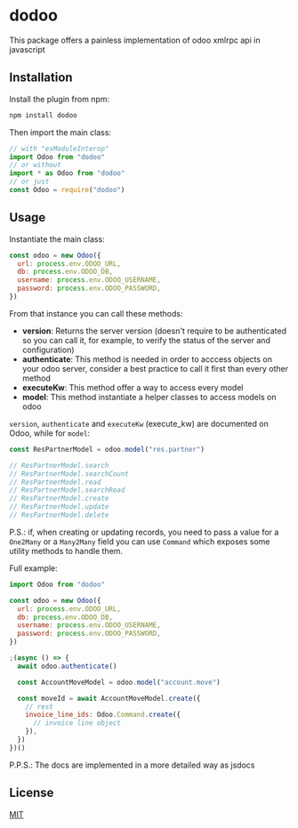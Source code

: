 # dodoo

This package offers a painless implementation of odoo xmlrpc api in javascript

## Installation

Install the plugin from npm:

```sh
npm install dodoo
```

Then import the main class:

```js
// with "esModuleInterop"
import Odoo from "dodoo"
// or without
import * as Odoo from "dodoo"
// or just
const Odoo = require("dodoo")
```

## Usage

Instantiate the main class:

```js
const odoo = new Odoo({
  url: process.env.ODOO_URL,
  db: process.env.ODOO_DB,
  username: process.env.ODOO_USERNAME,
  password: process.env.ODOO_PASSWORD,
})
```

From that instance you can call these methods:

- **version**: Returns the server version (doesn't require to be authenticated so you can call it, for example, to verify the status of the server and configuration)
- **authenticate**: This method is needed in order to acccess objects on your odoo server, consider a best practice to call it first than every other method
- **executeKw**: This method offer a way to access every model
- **model**: This method instantiate a helper classes to access models on odoo

`version`, `authenticate` and `executeKw` (execute_kw) are documented on Odoo, while for `model`:

```js
const ResPartnerModel = odoo.model("res.partner")

// ResPartnerModel.search
// ResPartnerModel.searchCount
// ResPartnerModel.read
// ResPartnerModel.searchRead
// ResPartnerModel.create
// ResPartnerModel.update
// ResPartnerModel.delete
```

P.S.: if, when creating or updating records, you need to pass a value for a `One2Many` or a `Many2Many` field you can use `Command` which exposes some utility methods to handle them.

Full example:

```js
import Odoo from "dodoo"

const odoo = new Odoo({
  url: process.env.ODOO_URL,
  db: process.env.ODOO_DB,
  username: process.env.ODOO_USERNAME,
  password: process.env.ODOO_PASSWORD,
})

;(async () => {
  await odoo.authenticate()

  const AccountMoveModel = odoo.model("account.move")

  const moveId = await AccountMoveModel.create({
    // rest
    invoice_line_ids: Odoo.Command.create({
      // invoice line object
    }),
  })
})()
```

P.P.S.: The docs are implemented in a more detailed way as jsdocs

## License

[MIT](./LICENSE)
